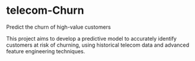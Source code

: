 # telecom-Churn

Predict the churn of high-value customers

This project aims to develop a predictive model to accurately identify customers at risk of churning, using historical telecom data and advanced feature engineering techniques.
